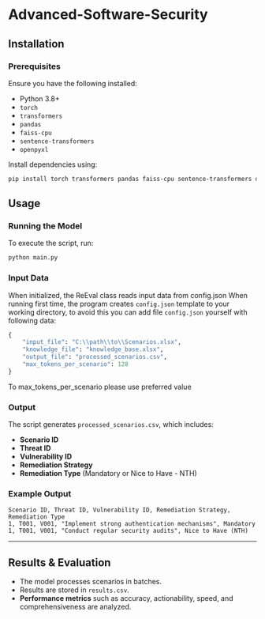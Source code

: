# Advanced-Software-Security

## Installation
### Prerequisites
Ensure you have the following installed:
- Python 3.8+
- `torch`
- `transformers`
- `pandas`
- `faiss-cpu`
- `sentence-transformers`
- `openpyxl`

Install dependencies using:
```sh
pip install torch transformers pandas faiss-cpu sentence-transformers openpyxl
```

## Usage
### Running the Model
To execute the script, run:
```sh
python main.py
```

### Input Data
When initialized, the ReEval class reads input data from config.json
When running first time, the program creates `config.json` template to your working directory, to avoid this you can add file `config.json` yourself with following data:
```python
{
    "input_file": "C:\\path\\to\\Scenarios.xlsx",
    "knowledge_file": "knowledge_base.xlsx",
    "output_file": "processed_scenarios.csv",
    "max_tokens_per_scenario": 128
}
```
To max_tokens_per_scenario please use preferred value

### Output
The script generates `processed_scenarios.csv`, which includes:
- **Scenario ID**
- **Threat ID**
- **Vulnerability ID**
- **Remediation Strategy**
- **Remediation Type** (Mandatory or Nice to Have - NTH)

### Example Output
```csv
Scenario ID, Threat ID, Vulnerability ID, Remediation Strategy, Remediation Type
1, T001, V001, "Implement strong authentication mechanisms", Mandatory
1, T001, V001, "Conduct regular security audits", Nice to Have (NTH)
```

---

## Results & Evaluation
- The model processes scenarios in batches.
- Results are stored in `results.csv`.
- **Performance metrics** such as accuracy, actionability, speed, and comprehensiveness are analyzed.


